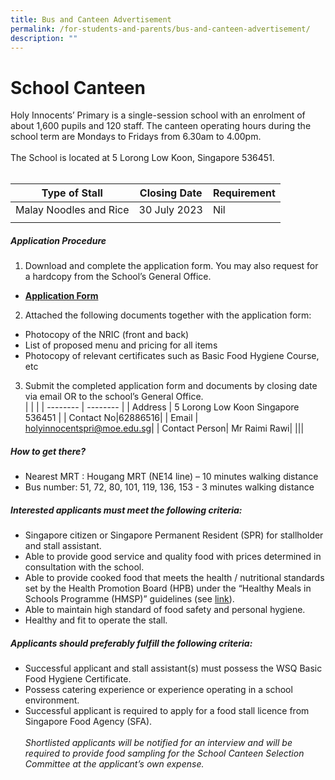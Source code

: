 ```yaml
---
title: Bus and Canteen Advertisement
permalink: /for-students-and-parents/bus-and-canteen-advertisement/
description: ""
---
```

# School Canteen

Holy Innocents’ Primary is a single-session school with an enrolment of about 1,600 pupils and 120 staff.  The canteen operating hours during the school term are Mondays to Fridays from 6.30am to 4.00pm. <br><br>
The School is located at 5 Lorong Low Koon, Singapore 536451. <br> <br>

| Type of Stall | Closing Date| Requirement |
| -------- | -------- | -------- |
| Malay Noodles and Rice | 30 July 2023   | Nil  |
|||

##### **Application Procedure** 
1. Download and complete the application form. You may also request for a hardcopy from the School’s General Office. <br>
* **[Application Form](https://go.gov.sg/canteenstall)** <br>
2. Attached the following documents together with the application form:<br>
* Photocopy of the NRIC (front and back)
* List of proposed menu and pricing for all items
* Photocopy of relevant certificates such as Basic Food Hygiene Course, etc<br>

3. Submit the completed application form and documents by closing date via email OR to the school’s General Office.<br>
| | |
| -------- | -------- | 
| Address | 5 Lorong Low Koon Singapore 536451 | 
| Contact No|62886516|
|  Email | holyinnocentspri@moe.edu.sg|
| Contact Person| Mr Raimi Rawi|
|||

##### How to get there?
* Nearest MRT : Hougang MRT (NE14 line) – 10 minutes walking distance
* Bus number: 51, 72, 80, 101, 119, 136, 153 - 3 minutes walking distance

##### Interested applicants must meet the following criteria:
* Singapore citizen or Singapore Permanent Resident (SPR) for stallholder and stall assistant.
* Able to provide good service and quality food with prices determined in consultation with the school.
* Able to provide cooked food that meets the health / nutritional standards set by the Health Promotion Board (HPB) under the “Healthy Meals in Schools Programme (HMSP)” guidelines (see [link](https://www.hpb.gov.sg/schools/school-programmes/healthy-meals-in-schools-programme)).
* Able to maintain high standard of food safety and personal hygiene.
* Healthy and fit to operate the stall.

##### Applicants should preferably fulfill the following criteria:
* Successful applicant and stall assistant(s) must possess the WSQ Basic Food Hygiene Certificate.
* Possess catering experience or experience operating in a school environment.
* Successful applicant is required to apply for a food stall licence from Singapore Food Agency (SFA).
<br><br>
*Shortlisted applicants will be notified for an interview and will be required to provide food sampling for the School Canteen Selection Committee at the applicant’s own expense.*